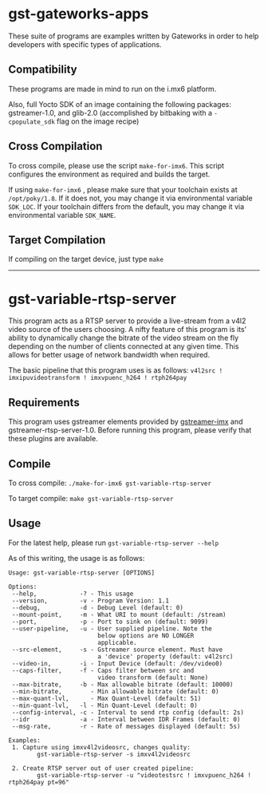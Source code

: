 # gst-gateworks-apps #

These suite of programs are examples written by Gateworks in order to help developers with specific types of applications.

## Compatibility ##

These programs are made in mind to run on the i.mx6 platform.

Also, full Yocto SDK of an image containing the following packages: gstreamer-1.0, and glib-2.0 (accomplished by bitbaking with a `-cpopulate_sdk` flag on the image recipe)

## Cross Compilation ##

To cross compile, please use the script `make-for-imx6`. This script configures the environment as required and builds the target.

If using `make-for-imx6` , please make sure that your toolchain exists at `/opt/poky/1.8`. If it does not, you may change it via environmental variable `SDK_LOC`. If your toolchain differs from the default, you may change it via environmental variable `SDK_NAME`.

## Target Compilation ##

If compiling on the target device, just type `make`


----------


# gst-variable-rtsp-server #

This program acts as a RTSP server to provide a live-stream from a v4l2 video source of the users choosing. A nifty feature of this program is its' ability to dynamically change the bitrate of the video stream on the fly depending on the number of clients connected at any given time. This allows for better usage of network bandwidth when required.

The basic pipeline that this program uses is as follows: `v4l2src ! imxipuvideotransform ! imxvpuenc_h264 ! rtph264pay`

## Requirements ##

This program uses gstreamer elements provided by [gstreamer-imx](https://github.com/Freescale/gstreamer-imx) and gstreamer-rtsp-server-1.0. Before running this program, please verify that these plugins are available.

## Compile ##

To cross compile: `./make-for-imx6 gst-variable-rtsp-server`

To target compile: `make gst-variable-rtsp-server`


## Usage ##
For the latest help, please run `gst-variable-rtsp-server --help`

As of this writing, the usage is as follows:

```
Usage: gst-variable-rtsp-server [OPTIONS]

Options:
 --help,            -? - This usage
 --version,         -v - Program Version: 1.1
 --debug,           -d - Debug Level (default: 0)
 --mount-point,     -m - What URI to mount (default: /stream)
 --port,            -p - Port to sink on (default: 9099)
 --user-pipeline,   -u - User supplied pipeline. Note the
                         below options are NO LONGER
                         applicable.
 --src-element,     -s - Gstreamer source element. Must have
                         a 'device' property (default: v4l2src)
 --video-in,        -i - Input Device (default: /dev/video0)
 --caps-filter,     -f - Caps filter between src and
                         video transform (default: None)
 --max-bitrate,     -b - Max allowable bitrate (default: 10000)
 --min-bitrate,        - Min allowable bitrate (default: 0)
 --max-quant-lvl,      - Max Quant-Level (default: 51)
 --min-quant-lvl,   -l - Min Quant-Level (default: 0)
 --config-interval, -c - Interval to send rtp config (default: 2s)
 --idr              -a - Interval between IDR Frames (default: 0)
 --msg-rate,        -r - Rate of messages displayed (default: 5s)

Examples:
 1. Capture using imxv4l2videosrc, changes quality:
        gst-variable-rtsp-server -s imxv4l2videosrc

 2. Create RTSP server out of user created pipeline:
        gst-variable-rtsp-server -u "videotestsrc ! imxvpuenc_h264 ! rtph264pay pt=96"
```
